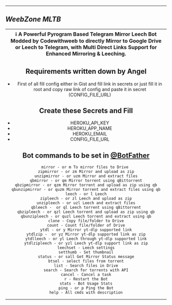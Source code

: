 ----

## ***WeebZone MLTB***

<div align=center>

ℹ️ A Powerful Pyrogram Based Telegram Mirror Leech Bot Modded by Codewithweeb to directly Mirror to Google Drive or Leech to Telegram, with Multi Direct Links Support for Enhanced Mirroring & Leeching.|
---|

## Requirements written down by Angel

- First of all fill config either in Gist and fill link in secrets or just fill it in root and copy raw link of config and paste it in secret (CONFIG_FILE_URL)

## Create these Secrets and Fill
- HEROKU_API_KEY
- HEROKU_APP_NAME
- HEROKU_EMAIL
- CONFIG_FILE_URL


## Bot commands to be set in [@BotFather](https://t.me/BotFather)

```
mirror - or m To mirror files to Drive 
zipmirror - or zm Mirror and upload as zip
unzipmirror - or uzm Mirror and extract files
qbmirror - or qm Mirror torrent using qBittorrent
qbzipmirror - or qzm Mirror torrent and upload as zip using qb
qbunzipmirror - or quzm Mirror torrent and extract files using qb
leech - or l Leech
zipleech - or zl Leech and upload as zip
unzipleech - or uzl Leech and extract files
qbleech -  or ql Leech torrent using qBittorrent
qbzipleech - or qzl Leech torrent and upload as zip using qb
qbunzipleech - or quzl Leech torrent and extract using qb
clone - Copy file/folder to Drive
count - Count file/folder of Drive
ytdl - or y Mirror yt-dlp supported link
ytdlzip -  or yz Mirror yt-dlp supported link as zip
ytdlleech - or yl Leech through yt-dlp supported link
ytdlzipleech - or yzl Leech yt-dlp support link as zip
leechset - Leech settings
setthumb - Set thumbnail
status - or sall Get Mirror Status message
btsel - select files from torrent
list - Search files in Drive
search - Search for torrents with API
cancel - Cancel a task
r - Restart the Bot
stats - Bot Usage Stats
ping - or p Ping the Bot
help - All cmds with description
```
------
